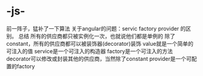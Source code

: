# -js-
前一阵子，猛补了一下算法
关于angular的问题：servic factory provider 的区别。
总结
所有的供应商都只被实例化一次，也就说他们都是单例的
除了constant，所有的供应商都可以被装饰器(decorator)装饰
value就是一个简单的可注入的值
service是一个可注入的构造器
factory是一个可注入的方法
decorator可以修改或封装其他的供应商，当然除了constant
provider是一个可配置的factory
